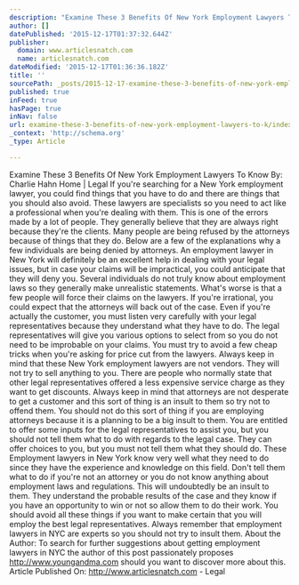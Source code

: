 ```yaml
---
description: "Examine These 3 Benefits Of New York Employment Lawyers To Know  By: Charlie Hahn Home | Legal If you're searching for a New York employment lawyer, you could f"
author: []
datePublished: '2015-12-17T01:37:32.644Z'
publisher:
  domain: www.articlesnatch.com
  name: articlesnatch.com
dateModified: '2015-12-17T01:36:36.182Z'
title: ''
sourcePath: _posts/2015-12-17-examine-these-3-benefits-of-new-york-employment-lawyers-to-k.md
published: true
inFeed: true
hasPage: true
inNav: false
url: examine-these-3-benefits-of-new-york-employment-lawyers-to-k/index.html
_context: 'http://schema.org'
_type: Article

---
```

Examine These 3 Benefits Of New York Employment Lawyers To Know By: Charlie Hahn Home | Legal If you're searching for a New York employment lawyer, you could find things that you have to do and there are things that you should also avoid. These lawyers are specialists so you need to act like a professional when you're dealing with them. This is one of the errors made by a lot of people. They generally believe that they are always right because they're the clients. Many people are being refused by the attorneys because of things that they do. Below are a few of the explanations why a few individuals are being denied by attorneys. An employment lawyer in New York will definitely be an excellent help in dealing with your legal issues, but in case your claims will be impractical, you could anticipate that they will deny you. Several individuals do not truly know about employment laws so they generally make unrealistic statements. What's worse is that a few people will force their claims on the lawyers. If you're irrational, you could expect that the attorneys will back out of the case. Even if you're actually the customer, you must listen very carefully with your legal representatives because they understand what they have to do. The legal representatives will give you various options to select from so you do not need to be improbable on your claims. You must try to avoid a few cheap tricks when you're asking for price cut from the lawyers. Always keep in mind that these New York employment lawyers are not vendors. They will not try to sell anything to you. There are people who normally state that other legal representatives offered a less expensive service charge as they want to get discounts. Always keep in mind that attorneys are not desperate to get a customer and this sort of thing is an insult to them so try not to offend them. You should not do this sort of thing if you are employing attorneys because it is a planning to be a big insult to them. You are entitled to offer some inputs for the legal representatives to assist you, but you should not tell them what to do with regards to the legal case. They can offer choices to you, but you must not tell them what they should do. These Employment lawyers in New York know very well what they need to do since they have the experience and knowledge on this field. Don't tell them what to do if you're not an attorney or you do not know anything about employment laws and regulations. This will undoubtedly be an insult to them. They understand the probable results of the case and they know if you have an opportunity to win or not so allow them to do their work. You should avoid all these things if you want to make certain that you will employ the best legal representatives. Always remember that employment lawyers in NYC are experts so you should not try to insult them. About the Author: To search for further suggestions about getting employment lawyers in NYC the author of this post passionately proposes http://www.youngandma.com should you want to discover more about this. Article Published On: http://www.articlesnatch.com - Legal